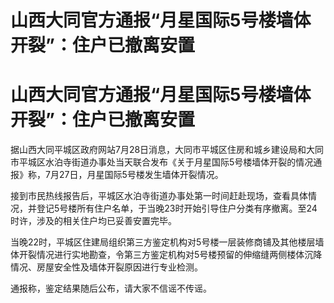# 山西大同官方通报“月星国际5号楼墙体开裂”：住户已撤离安置

# 山西大同官方通报“月星国际5号楼墙体开裂”：住户已撤离安置

据山西大同平城区政府网站7月28日消息，大同市平城区住房和城乡建设局和大同市平城区水泊寺街道办事处当天联合发布《关于月星国际5号楼墙体开裂的情况通报》称，7月27日，月星国际5号楼发生墙体开裂情况。

接到市民热线报告后，平城区水泊寺街道办事处第一时间赶赴现场，查看具体情况，并登记5号楼所有住户名单，于当晚23时开始引导住户分类有序撤离。至24时许，涉及的相关住户均已妥善安置完毕。

当晚22时，平城区住建局组织第三方鉴定机构对5号楼一层装修商铺及其他楼层墙体开裂情况进行实地勘查，令第三方鉴定机构对5号楼预留的伸缩缝两侧楼体沉降情况、房屋安全性及墙体开裂原因进行专业检测。

通报称，鉴定结果随后公布，请大家不信谣不传谣。

